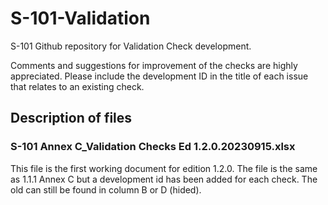 # S-101-Validation
S-101 Github repository for Validation Check development.

Comments and suggestions for improvement of the checks are highly appreciated. Please include the development ID in the title of each issue that relates to an existing check.

## Description of files<br>
### S-101 Annex C_Validation Checks Ed 1.2.0.20230915.xlsx<br>
This file is the first working document for edition 1.2.0. The file is the same as 1.1.1 Annex C but a development id has been added for each check. The old can still be found in column B or D (hided).

